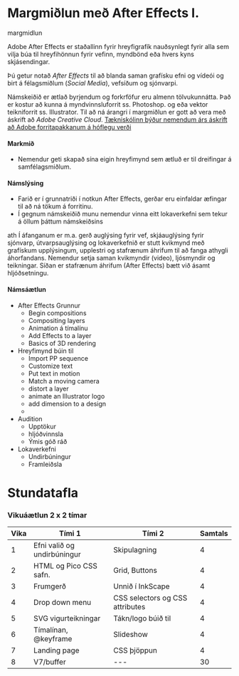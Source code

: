 #  Margmiðlun með After Effects I.
margmidlun

Adobe After Effects er staðallinn fyrir hreyfigrafík nauðsynlegt fyrir alla sem vilja búa til hreyfihönnun fyrir vefinn, myndbönd eða hvers kyns skjásendingar.

Þú getur notað _After Effects_ til að blanda saman grafísku efni og vídeói og birt á félagsmiðlum (_Social Media_), vefsíðum og sjónvarpi. 

Námskeiðið er ætlað byrjendum og forkrföfur eru almenn tölvukunnátta. Það er kostur að kunna á myndvinnsluforrit ss. Photoshop. og eða vektor teikniforrit ss. Illustrator. Til að ná árangri í margmiðlun er gott að vera með áskrift að _Adobe Creative Cloud_. [Tækniskólinn býður nemendum árs áskrift að Adobe forritapakkanum á hóflegu verði]()

#### Markmið

- Nemendur geti skapað sína eigin hreyfimynd sem ætluð er til dreifingar á samfélagsmiðlum. 

#### Námslýsing

- Farið er í grunnatriði í notkun After Effects, gerðar eru einfaldar æfingar til að ná tökum á forritinu. 
- Í gegnum námskeiðið munu nemendur vinna eitt lokaverkefni sem tekur á öllum þáttum námskeiðsins

ath
Í áfanganum er m.a. gerð auglýsing fyrir vef, skjáauglýsing fyrir sjónvarp, útvarpsauglýsing og lokaverkefnið er stutt kvikmynd með grafískum upplýsingum, upplestri og stafrænum áhrifum til að fanga athygli áhorfandans. Nemendur setja saman kvikmyndir (video), ljósmyndir og teikningar. Síðan er stafrænum áhrifum (After Effects) bætt við ásamt hljóðsetningu.


#### Námsáætlun

- After Effects Grunnur
  - Begin compositions
  - Compositing layers
  - Animation á tímalínu
  - Add Effects to a layer
  - Basics of 3D rendering
- Hreyfimynd búin til
  - Import PP sequence
  - Customize text
  - Put text in motion
  - Match a moving camera
  - distort a layer
  - animate an Illustrator logo
  - add dimension to a design
  - 
- Audition
  - Upptökur
  - hljóðvinnsla
  - Ýmis góð ráð 
- Lokaverkefni
  - Undirbúningur
  - Framleiðsla

# Stundatafla

### Vikuáætlun 2 x 2 tímar

| Vika | Tími 1  | Tími 2 | Samtals |
| --- | --- | --- | --- |
| 1 | Efni valið og undirbúningur | Skipulagning |  4 |
| 2 | HTML og Pico CSS safn. | Grid, Buttons |  4 | 
| 3 | Frumgerð | Unnið í InkScape |  4 |  
| 4 |  Drop down menu | CSS selectors og CSS attributes |  4 |  
| 5 | SVG vigurteikningar | Tákn/logo búið til |  4 | 
| 6 | Tímalínan, @keyframe | Slideshow  |  4 |
| 7 | Landing page | CSS þjöppun |  4 |  
| 8 | V7/buffer | --- |  30 |



